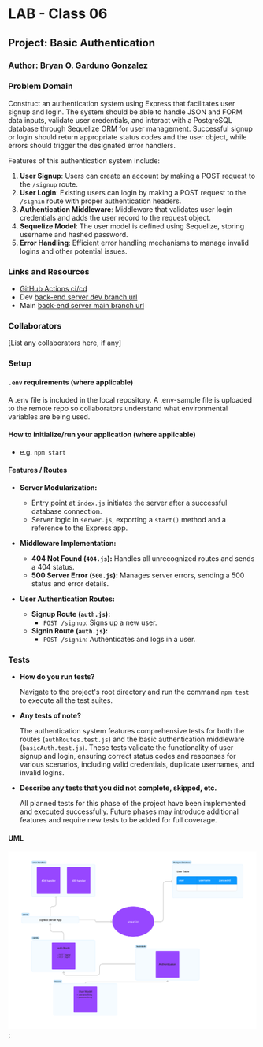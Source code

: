 # LAB - Class 06

## Project: Basic Authentication

### Author: Bryan O. Garduno Gonzalez

### Problem Domain  

Construct an authentication system using Express that facilitates user signup and login. The system should be able to handle JSON and FORM data inputs, validate user credentials, and interact with a PostgreSQL database through Sequelize ORM for user management. Successful signup or login should return appropriate status codes and the user object, while errors should trigger the designated error handlers.

Features of this authentication system include:

1. **User Signup**: Users can create an account by making a POST request to the `/signup` route.
2. **User Login**: Existing users can login by making a POST request to the `/signin` route with proper authentication headers.
3. **Authentication Middleware**: Middleware that validates user login credentials and adds the user record to the request object.
4. **Sequelize Model**: The user model is defined using Sequelize, storing username and hashed password.
5. **Error Handling**: Efficient error handling mechanisms to manage invalid logins and other potential issues.

### Links and Resources

- [GitHub Actions ci/cd]() 
- Dev [back-end server dev branch url]()
- Main [back-end server main branch url]()

### Collaborators

[List any collaborators here, if any]

### Setup

#### `.env` requirements (where applicable)

A .env file is included in the local repository. A .env-sample file is uploaded to the remote repo so collaborators understand what environmental variables are being used.

#### How to initialize/run your application (where applicable)

- e.g. `npm start`

#### Features / Routes

- **Server Modularization:** 
  - Entry point at `index.js` initiates the server after a successful database connection.
  - Server logic in `server.js`, exporting a `start()` method and a reference to the Express app.

- **Middleware Implementation:**
  - **404 Not Found (`404.js`):** Handles all unrecognized routes and sends a 404 status.
  - **500 Server Error (`500.js`):** Manages server errors, sending a 500 status and error details.

- **User Authentication Routes:**
  - **Signup Route (`auth.js`):**
    - `POST /signup`: Signs up a new user.
  - **Signin Route (`auth.js`):**
    - `POST /signin`: Authenticates and logs in a user.

### Tests

- **How do you run tests?**

  Navigate to the project's root directory and run the command `npm test` to execute all the test suites.

- **Any tests of note?**

  The authentication system features comprehensive tests for both the routes (`authRoutes.test.js`) and the basic authentication middleware (`basicAuth.test.js`). These tests validate the functionality of user signup and login, ensuring correct status codes and responses for various scenarios, including valid credentials, duplicate usernames, and invalid logins.

- **Describe any tests that you did not complete, skipped, etc.**

  All planned tests for this phase of the project have been implemented and executed successfully. Future phases may introduce additional features and require new tests to be added for full coverage.

#### UML
![Lab-6 UML](assets/lab06-uml.png);


